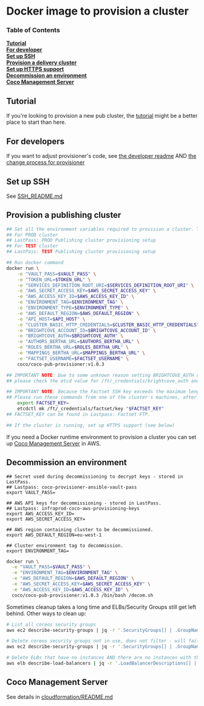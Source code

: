 Docker image to provision a cluster
===================================

### Table of Contents
**[Tutorial](#tutorial)**  
**[For developer](#for-developers)**  
**[Set up SSH](#set-up-ssh)**  
**[Provision a delivery cluster](#provision-a-delivery-cluster)**  
**[Set up HTTPS support](#set-up-https-support)**  
**[Decommission an environment](#decommission-an-environment)**  
**[Coco Management Server](#coco-management-server)**  

Tutorial
--------

If you're looking to provision a new pub cluster, the [tutorial](Tutorial.md) might be a better place to start than here.

For developers
--------------

If you want to adjust provisioner's code, see [the developer readme](DEVELOPER_README.md) AND [the change process for provisioner](https://sites.google.com/a/ft.com/technology/systems/dynamic-semantic-publishing/coco/change-process-for-provisioner)

Set up SSH
----------

See [SSH_README.md](/SSH_README.md/)

Provision a publishing cluster
------------------------------

```bash
## Set all the environment variables required to provision a cluster. These variables are stored in LastPass
## For PROD cluster
## LastPass: PROD Publishing cluster provisioning setup
## For TEST cluster
## LastPass: TEST Publishing cluster provisioning setup

## Run docker command
docker run \
    -e "VAULT_PASS=$VAULT_PASS" \
    -e "TOKEN_URL=$TOKEN_URL" \
    -e "SERVICES_DEFINITION_ROOT_URI=$SERVICES_DEFINITION_ROOT_URI" \
    -e "AWS_SECRET_ACCESS_KEY=$AWS_SECRET_ACCESS_KEY" \
    -e "AWS_ACCESS_KEY_ID=$AWS_ACCESS_KEY_ID" \
    -e "ENVIRONMENT_TAG=$ENVIRONMENT_TAG" \
    -e "ENVIRONMENT_TYPE=$ENVIRONMENT_TYPE" \
    -e "AWS_DEFAULT_REGION=$AWS_DEFAULT_REGION" \
    -e "API_HOST=$API_HOST" \
    -e "CLUSTER_BASIC_HTTP_CREDENTIALS=$CLUSTER_BASIC_HTTP_CREDENTIALS" \
    -e "BRIGHTCOVE_ACCOUNT_ID=$BRIGHTCOVE_ACCOUNT_ID" \
    -e "BRIGHTCOVE_AUTH=$BRIGHTCOVE_AUTH" \
    -e "AUTHORS_BERTHA_URL=$AUTHORS_BERTHA_URL" \
    -e "ROLES_BERTHA_URL=$ROLES_BERTHA_URL" \
    -e "MAPPINGS_BERTHA_URL=$MAPPINGS_BERTHA_URL" \
    -e "FACTSET_USERNAME=$FACTSET_USERNAME" \
    coco/coco-pub-provisioner:v1.0.3

## IMPORTANT NOTE: Due to some unknown reason setting BRIGHTCOVE_AUTH did not work as expected. Once the cluster is running
## please check the etcd value for /ft/_credentials/brightcove_auth and correct it if necessary.

## IMPORTANT NOTE: Because the Factset SSH key exceeds the maximum length of a service file line, this key has to be set manually.
## Please run these commands from one of the cluster's machines, after provisioning:
    export FACTSET_KEY=
    etcdctl mk /ft/_credentials/factset/key "$FACTSET_KEY"
## FACTSET_KEY can be found in Lastpass: Factset FTP.

## If the cluster is running, set up HTTPS support (see below)
```

If you need a Docker runtime environment to provision a cluster you can set up [Coco Management Server](https://github.com/Financial-Times/coco-pub-provisioner/blob/master/cloudformation/README.md) in AWS.

Decommission an environment
---------------------------

```
## Secret used during decommissioning to decrypt keys - stored in LastPass.
## Lastpass: coco-provisioner-ansible-vault-pass
export VAULT_PASS=

## AWS API keys for decommissioning - stored in LastPass.
## Lastpass: infraprod-coco-aws-provisioning-keys
export AWS_ACCESS_KEY_ID=
export AWS_SECRET_ACCESS_KEY=

## AWS region containing cluster to be decommissioned.
export AWS_DEFAULT_REGION=eu-west-1

## Cluster environment tag to decommission.
export ENVIRONMENT_TAG=
```



```sh
docker run \
  -e "VAULT_PASS=$VAULT_PASS" \
  -e "ENVIRONMENT_TAG=$ENVIRONMENT_TAG" \
  -e "AWS_DEFAULT_REGION=$AWS_DEFAULT_REGION" \
  -e "AWS_SECRET_ACCESS_KEY=$AWS_SECRET_ACCESS_KEY" \
  -e "AWS_ACCESS_KEY_ID=$AWS_ACCESS_KEY_ID" \
  coco/coco-pub-provisioner:v1.0.3 /bin/bash /decom.sh
```

Sometimes cleanup takes a long time and ELBs/Security Groups still get left behind. Other ways to clean up:

```sh
# List all coreos security groups
aws ec2 describe-security-groups | jq -r '.SecurityGroups[] | .GroupName + " " + .GroupId' | grep coreos

# Delete coreos security groups not in use, does not filter - will fail on any group that is being used
aws ec2 describe-security-groups | jq -r '.SecurityGroups[] | .GroupName + " " + .GroupId' | grep coreos | awk '{print $2}' | xargs -I {} -n1 sh -c 'aws ec2 delete-security-group --group-id {} || echo {} is active'

# Delete ELBs that have no instances AND there are no instances with the same group name (stopped) as the ELB
aws elb describe-load-balancers | jq -r '.LoadBalancerDescriptions[] | select(.Instances==[]) | .LoadBalancerName' | grep coreos | xargs -I {} sh -c "aws ec2 describe-instances --filters "Name=tag-key,Values=coco-environment-tag" | jq -e '.Reservations[].Instances[].SecurityGroups[] | select(.GroupName==\"{}\")' >/dev/null 2>&1 || echo {}" | xargs -n1 -I {} aws elb delete-load-balancer --load-balancer-name {}
```

Coco Management Server
---------------------------

See details in [cloudformation/README.md](https://github.com/Financial-Times/coco-pub-provisioner/blob/master/cloudformation/README.md)
